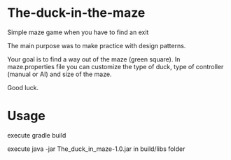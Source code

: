 # The-duck-in-the-maze
Simple maze game when you have to find an exit

The main purpose was to make practice with design patterns.

Your goal is to find a way out of the maze (green square).
In maze.properties file you can customize the type of duck, type of controller (manual or AI) and size of the maze.

Good luck.

# Usage
execute gradle build

execute java -jar The_duck_in_maze-1.0.jar in build/libs folder

